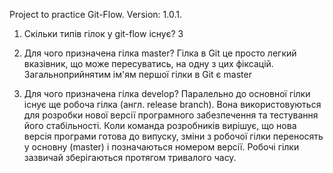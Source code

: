 Project to practice Git-Flow. Version: 1.0.1. 


1. Скільки типів гілок у git-flow існує?
    3

2. Для чого призначена гілка master?
  Гілка в Git це просто легкий вказівник, що може пересуватись, на одну з цих фіксацій. Загальноприйнятим ім'ям першої гілки в Git є master

3. Для чого призначена гілка develop?
Паралельно до основної гілки існує ще робоча гілка (англ. release branch). Вона використовуються для розробки нової версії програмного забезпечення та тестування його стабільності. Коли команда розробників вирішує, що нова версія програми готова до випуску, зміни з робочої гілки переносять у основну (master) і позначаються номером версії. Робочі гілки зазвичай зберігаються протягом тривалого часу.
